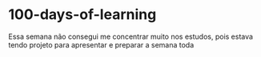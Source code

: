 # 100-days-of-learning
Essa semana não consegui me concentrar muito nos estudos, pois estava tendo projeto para apresentar e preparar a semana toda







